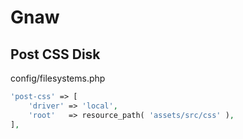 
# Gnaw

## Post CSS Disk

config/filesystems.php

```php
'post-css' => [
    'driver' => 'local',
    'root'   => resource_path( 'assets/src/css' ),
],
```
